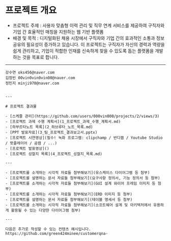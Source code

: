 #  프로젝트 개요

- 프로젝트 주제 : 사용자 맞춤형 이력 관리 및 직무 연계 서비스를 제공하여 구직자와 기업 간 효율적인 매칭을 지원하는 웹 기반 플랫폼
- 배경 및 목적 : 디지털화된 채용 시장에서 구직자와 기업 간의 효과적인 소통과 정보 공유의 필요성이 증가하고 있습니다. 이 프로젝트는 구직자가 자신의 경력과 역량을 쉽게 관리하고, 기업이 적합한 인재를 신속하게 찾을 수 있도록 돕는 플랫폼을 개발하는 것을 목표로 합니다.

---
```
강수연 oks456@naver.com
김정빈 00vin0vin0vin00@naver.com
정민지 minji970@naver.com


---

# 프로젝트 결과물

- [스케줄 관리](https://github.com/users/000vin000/projects/2/views/3)
- [프로젝트 과제 수행 계획서](1_프로젝트_과제_수행_계획서.md)
- [하부르타노트 목록](2_하브루타_노트_목록.md)
- [PPT 발표자료](3_팀_프로젝트_결과보고서.pptx)
- [프로젝트 시연영상](필수! 녹화 프로그램: clipchamp / 반디캠 / Youtube Studio / 팟플레이어 / 곰캠 / ...)
- [프로젝트 발표영상]()
- [프로젝트 성찰지 목록](4_프로젝트_성찰지_목록.md)

---

- [프로젝트를 소개하는 시각적 자료들 첨부해보기](유스케이스 다이어그램 등 첨부)
- [프로젝트를 설명하는 문서 자료들 첨부해보기](요구사항 정의서, 기능 정의서 등 첨부)
- [프로젝트를 소개하는 시각적 자료들 첨부해보기](GUI 설계 와이어 프레임 이미지 등 첨부)
- [프로젝트를 소개하는 시각적 자료들 첨부해보기](ERD 이미지 등 첨부)
- [프로젝트를 설명하는 문서 자료들 첨부해보기](테이블 명세서 등 첨부)
- [프로젝트를 소개하는 시각적 자료들 첨부해보기](소프트웨어 설계 및 아키텍처에서 유용하게 활용될 수 있는 다양한 다이어그램 첨부)

---

다음은 추가로 작성할 수 있는 컨텐츠 예시입니다.
https://github.com/green424minee/customerqna-
